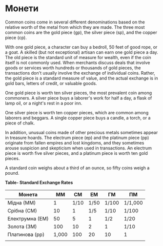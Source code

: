 # Монети

Common coins come in several different denominations based on the relative worth of the metal from which they are made. The three most common coins are the gold piece (gp), the silver piece (sp), and the copper piece (cp).

With one gold piece, a character can buy a bedroll, 50 feet of good rope, or a goat. A skilled (but not exceptional) artisan can earn one gold piece a day. The old piece is the standard unit of measure for wealth, even if the coin itself is not commonly used. When merchants discuss deals that involve goods or services worth hundreds or thousands of gold pieces, the transactions don't usually involve the exchange of individual coins. Rather, the gold piece is a standard measure of value, and the actual exchange is in gold bars, letters of credit, or valuable goods.

One gold piece is worth ten silver pieces, the most prevalent coin among commoners. A silver piece buys a laborer's work for half a day, a flask of lamp oil, or a night's rest in a poor inn.

One silver piece is worth ten copper pieces, which are common among laborers and beggars. A single copper piece buys a candle, a torch, or a piece of chalk.

In addition, unusual coins made of other precious metals sometimes appear in treasure hoards. The electrum piece (ep) and the platinum piece (pp) originate from fallen empires and lost kingdoms, and they sometimes arouse suspicion and skepticism when used in transactions. An electrum piece is worth five silver pieces, and a platinum piece is worth ten gold pieces.

A standard coin weighs about a third of an ounce, so fifty coins weigh a pound.

**Table- Standard Exchange Rates**

| Монета          | ММ    | СМ   | ЕМ   | ГМ    | ПМ      |
| --------------- | ----- | ---- | ---- | ----- | ------- |
| Мідна (ММ)      | 1     | 1/10 | 1/50 | 1/100 | 1/1,000 |
| Срібна (СМ)     | 10    | 1    | 1/5  | 1/10  | 1/100   |
| Електрумна (ЕМ) | 50    | 5    | 1    | 1/2   | 1/20    |
| Золота (ЗМ)     | 100   | 10   | 2    | 1     | 1/10    |
| Платинова (pp)  | 1,000 | 100  | 20   | 10    | 1       |
|                 |       |      |      |       |         |
